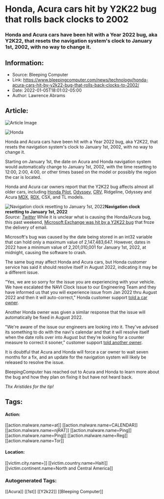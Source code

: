 # Honda, Acura cars hit by Y2K22 bug that rolls back clocks to 2002
### Honda and Acura cars have been hit with a Year 2022 bug, aka Y2K22, that resets the navigation system's clock to January 1st, 2002, with no way to change it.

## Information:
+ Source: Bleeping Computer
+ Link: https://www.bleepingcomputer.com/news/technology/honda-acura-cars-hit-by-y2k22-bug-that-rolls-back-clocks-to-2002/
+ Date: 2022-01-05T18:01:02-05:00
+ Author: Lawrence Abrams


## Article:
![Article Image](https://www.bleepstatic.com/content/hl-images/2022/01/05/honda-logo.jpg)

![Honda](https://www.bleepstatic.com/content/hl-images/2022/01/05/honda-logo.jpg)


Honda and Acura cars have been hit with a Year 2022 bug, aka Y2K22, that resets the navigation system's clock to January 1st, 2002, with no way to change it.


Starting on January 1st, the date on Acura and Honda navigation system would automatically change to January 1st, 2002, with the time resetting to 12:00, 2:00, 4:00, or other times based on the model or possibly the region the car is located.


Honda and Acura car owners report that the Y2K22 bug affects almost all older cars, including [Honda Pilot](https://www.piloteers.org/threads/2011-ex-l-w-nav-clock-issue.174231/), [Odyssey](https://www.odyclub.com/threads/the-date-and-clock-mega-thread.366895/), [CRV](https://www.reddit.com/r/Cartalk/comments/rv8zxd/2008_honda_crv_cant_change_clockadjust_time/), Ridgeline, Odyssey and Acura [MDX](https://www.mdxers.org/threads/2006-radio-clock-can%E2%80%99t-be-set.176354/#post-1546145), [RDX](https://acurazine.com/forums/first-generation-rdx-2007-2012-147/clock-997476/), CSX, and TL models.



![Navigation clock resetting to January 1st, 2022](https://www.bleepstatic.com/images/news/technology/y/Y2K22/honda-acura-time/honda-incorrect-time.jpg)**Navigation clock resetting to January 1st, 2022**  
*Source: [Twitter](https://twitter.com/_______shushing/status/1478460556478533632)*
While it is unclear what is causing the Honda/Acura bug, this past weekend, [Microsoft Exchange was hit by a Y2K22 bug](https://www.bleepingcomputer.com/news/microsoft/microsoft-exchange-year-2022-bug-in-fip-fs-breaks-email-delivery/) that froze the delivery of email.


Microsoft's bug was caused by the date being stored in an int32 variable that can hold only a maximum value of 2,147,483,647. However, dates in 2022 have a minimum value of 2,201,010,001 for January 1st, 2022, at midnight, causing the software to crash.


The same bug may affect Honda and Acura cars, but Honda customer service has said it should resolve itself in August 2022, indicating it may be a different issue.


"Yes, we are so sorry for the issue you are experiencing with your vehicle. We have escalated the NAVI Clock Issue to our Engineering Team and they have informed us that you will experience issue from Jan 2022 thru August 2022 and then it will auto-correct," Honda customer support [told a car owner](https://www.reddit.com/r/Honda/comments/ru22g0/comment/hr3pnfg/?utm_source=reddit&utm_medium=web2x&context=3).


Another Honda owner was given a similar response that the issue will automatically be fixed in August 2022.


"We're aware of the issue our engineers are looking into it. They've advised its something to do with the navi's calendar and that it will resolve itself when the date rolls over into August but they're looking for a counter measure to correct it sooner," customer support [told another owner](http://).


It is doubtful that Acura and Honda will force a car owner to wait seven months for a fix, and an update for the navigation system will likely be released to resolve the issue.


BleepingComputer has reached out to Acura and Honda to learn more about the bug and how they plan on fixing it but have not heard back.


*Thx Aristides for the tip!*





## Tags:

#### Action:
[[action.malware.name=at]] [[action.malware.name=CALENDAR]] [[action.malware.name=njRAT]] [[action.malware.name=Ping]] [[action.malware.name=Ping]] [[action.malware.name=Reg]] [[action.malware.name=Tor]]

#### Location:
[[victim.city.name=]] [[victim.country.name=Haiti]] [[victim.continent.name=North and Central America]]

### Autogenerated Tags:
[[Acura]] [[1st]] [[Y2k22]] [[Bleeping Computer]]

